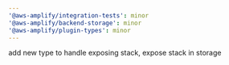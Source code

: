 ```yaml
---
'@aws-amplify/integration-tests': minor
'@aws-amplify/backend-storage': minor
'@aws-amplify/plugin-types': minor
---
```


add new type to handle exposing stack, expose stack in storage
